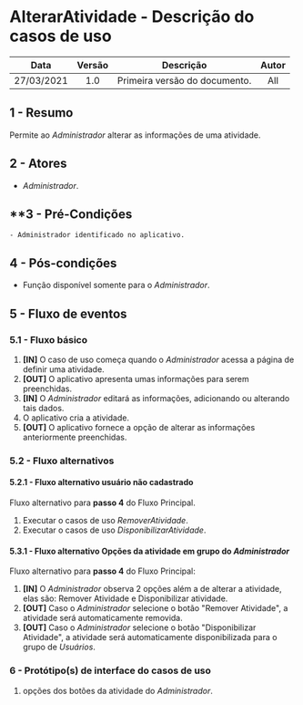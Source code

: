 # AlterarAtividade - Descrição do casos de uso

|    Data    | Versão |           Descrição           | Autor |
| :--------: | :----: | :---------------------------: | :---: |
| 27/03/2021 |  1.0   | Primeira versão do documento. |  All  |

## **1 - Resumo**

   Permite ao _Administrador_ alterar as informações de uma atividade.

## **2 - Atores**
   - _Administrador_.

## **3 - Pré-Condições
    - Administrador identificado no aplicativo.  

## **4 - Pós-condições**
   - Função disponível somente para o _Administrador_.

## **5 - Fluxo de eventos**

### **5.1 - Fluxo básico**
   1. **[IN]** O caso de uso começa quando o _Administrador_ acessa a página de definir uma atividade.
   2. **[OUT]** O aplicativo apresenta umas informações para serem preenchidas.
   3. **[IN]** O _Administrador_ editará as informações, adicionando ou alterando tais dados.
   4. O aplicativo cria a atividade.
   5. **[OUT]** O aplicativo fornece a opção de alterar as informações anteriormente preenchidas.

### **5.2 - Fluxo alternativos**

#### **5.2.1 - Fluxo alternativo usuário não cadastrado**
   Fluxo alternativo para **passo 4** do Fluxo Principal.
   1. Executar o casos de uso _RemoverAtividade_.
   2. Executar o casos de uso _DisponibilizarAtividade_.

#### **5.3.1 - Fluxo alternativo Opções da atividade em grupo do _Administrador_**
   Fluxo alternativo para **passo 4** do Fluxo Principal:
   1. **[IN]** O _Administrador_ observa 2 opções além a de alterar a atividade, elas são: Remover Atividade e Disponibilizar atividade.
   2. **[OUT]** Caso o _Administrador_ selecione o botão "Remover Atividade", a atividade será automaticamente removida.
   3. **[OUT]** Caso o _Administrador_ selecione o botão "Disponibilizar Atividade", a atividade será automaticamente disponibilizada para o grupo de _Usuários_.

### **6 - Protótipo(s) de interface do casos de uso**

1. opções dos botões da atividade do _Administrador_.
